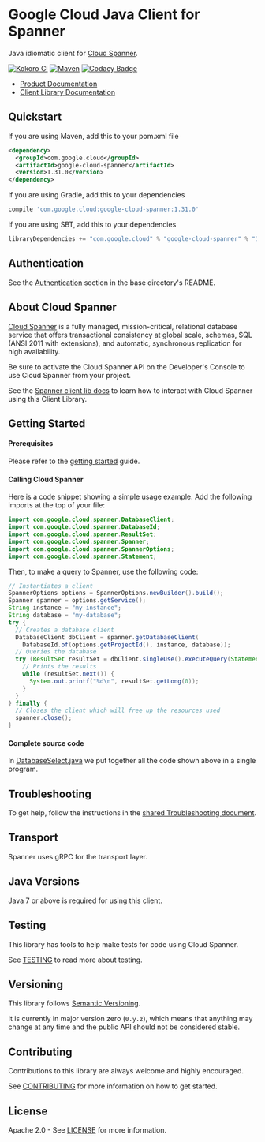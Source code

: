 # Google Cloud Java Client for Spanner

Java idiomatic client for [Cloud Spanner][cloud-spanner].

[![Kokoro CI](http://storage.googleapis.com/cloud-devrel-public/java/badges/google-cloud-java/master.svg)](http://storage.googleapis.com/cloud-devrel-public/java/badges/google-cloud-java/master.html)
[![Maven](https://img.shields.io/maven-central/v/com.google.cloud/google-cloud-spanner.svg)](https://img.shields.io/maven-central/v/com.google.cloud/google-cloud-spanner.svg)
[![Codacy Badge](https://api.codacy.com/project/badge/grade/9da006ad7c3a4fe1abd142e77c003917)](https://www.codacy.com/app/mziccard/google-cloud-java)

- [Product Documentation][spanner-product-docs]
- [Client Library Documentation][spanner-client-lib-docs]

## Quickstart

[//]: # ({x-version-update-start:google-cloud-spanner:released})
If you are using Maven, add this to your pom.xml file
```xml
<dependency>
  <groupId>com.google.cloud</groupId>
  <artifactId>google-cloud-spanner</artifactId>
  <version>1.31.0</version>
</dependency>
```
If you are using Gradle, add this to your dependencies
```Groovy
compile 'com.google.cloud:google-cloud-spanner:1.31.0'
```
If you are using SBT, add this to your dependencies
```Scala
libraryDependencies += "com.google.cloud" % "google-cloud-spanner" % "1.31.0"
```
[//]: # ({x-version-update-end})

## Authentication

See the
[Authentication](https://github.com/googleapis/google-cloud-java#authentication)
section in the base directory's README.

## About Cloud Spanner

[Cloud Spanner][cloud-spanner] is a fully managed, mission-critical, 
relational database service that offers transactional consistency at global scale, 
schemas, SQL (ANSI 2011 with extensions), and automatic, synchronous replication 
for high availability.

Be sure to activate the Cloud Spanner API on the Developer's Console to
use Cloud Spanner from your project.

See the [Spanner client lib docs][spanner-client-lib-docs] to learn how to
interact with Cloud Spanner using this Client Library.

## Getting Started
#### Prerequisites
Please refer to the [getting
started](https://cloud.google.com/spanner/docs/getting-started/java/) guide.

#### Calling Cloud Spanner
Here is a code snippet showing a simple usage example. Add the following imports
at the top of your file:

```java
import com.google.cloud.spanner.DatabaseClient;
import com.google.cloud.spanner.DatabaseId;
import com.google.cloud.spanner.ResultSet;
import com.google.cloud.spanner.Spanner;
import com.google.cloud.spanner.SpannerOptions;
import com.google.cloud.spanner.Statement;

```

Then, to make a query to Spanner, use the following code:
```java
// Instantiates a client
SpannerOptions options = SpannerOptions.newBuilder().build();
Spanner spanner = options.getService();
String instance = "my-instance";
String database = "my-database";
try {
  // Creates a database client
  DatabaseClient dbClient = spanner.getDatabaseClient(
    DatabaseId.of(options.getProjectId(), instance, database));
  // Queries the database
  try (ResultSet resultSet = dbClient.singleUse().executeQuery(Statement.of("SELECT 1"))) {
    // Prints the results
    while (resultSet.next()) {
      System.out.printf("%d\n", resultSet.getLong(0));
    }
  }
} finally {
  // Closes the client which will free up the resources used
  spanner.close();
}
```

#### Complete source code

In [DatabaseSelect.java](../../google-cloud-examples/src/main/java/com/google/cloud/examples/spanner/snippets/DatabaseSelect.java) we put together all the code shown above in a single program.

## Troubleshooting

To get help, follow the instructions in the [shared Troubleshooting
document](https://github.com/googleapis/google-cloud-common/blob/master/troubleshooting/readme.md#troubleshooting).

Transport
---------
Spanner uses gRPC for the transport layer.

## Java Versions

Java 7 or above is required for using this client.

## Testing

This library has tools to help make tests for code using Cloud Spanner.

See [TESTING] to read more about testing.

## Versioning

This library follows [Semantic Versioning](http://semver.org/).

It is currently in major version zero (`0.y.z`), which means that anything may
change at any time and the public API should not be considered stable.

## Contributing

Contributions to this library are always welcome and highly encouraged.

See [CONTRIBUTING] for more information on how to get started.

## License

Apache 2.0 - See [LICENSE] for more information.

[CONTRIBUTING]:https://github.com/googleapis/google-cloud-java/blob/master/CONTRIBUTING.md
[LICENSE]: https://github.com/googleapis/google-cloud-java/blob/master/LICENSE
[TESTING]: https://github.com/googleapis/google-cloud-java/blob/master/TESTING.md#testing-code-that-uses-cloud-spanner
[cloud-platform]: https://cloud.google.com/
[cloud-spanner]: https://cloud.google.com/spanner/
[spanner-product-docs]: https://cloud.google.com/spanner/docs/
[spanner-client-lib-docs]: https://googleapis.dev/java/google-cloud-clients/latest/index.html?com/google/cloud/spanner/package-summary.html
